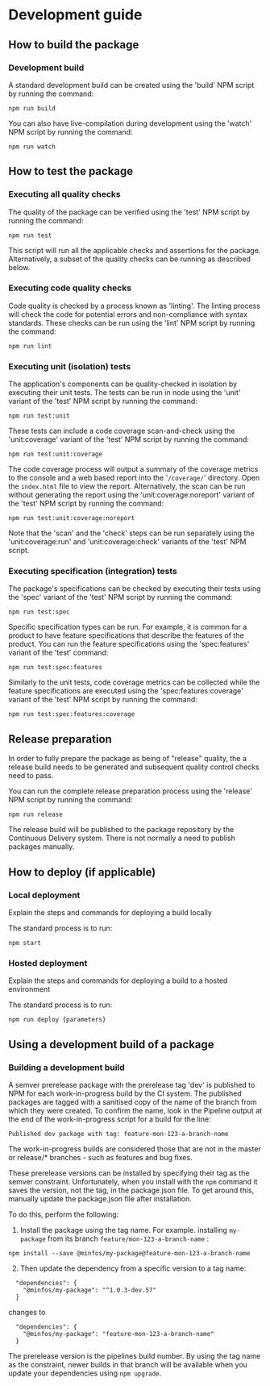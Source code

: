 Development guide
=================

How to build the package
------------------------

### Development build

A standard development build can be created using the 'build' NPM script by
running the command:

~~~~~~~~~~~~~~~~~~~~~~~~~~~~~~~~~~~~~~~~~~~~~~~~~~~~~~~~~~~~~~~~~~~~~~~~~~~~~~~~
npm run build
~~~~~~~~~~~~~~~~~~~~~~~~~~~~~~~~~~~~~~~~~~~~~~~~~~~~~~~~~~~~~~~~~~~~~~~~~~~~~~~~

You can also have live-compilation during development using the 'watch' NPM
script by running the command:

~~~~~~~~~~~~~~~~~~~~~~~~~~~~~~~~~~~~~~~~~~~~~~~~~~~~~~~~~~~~~~~~~~~~~~~~~~~~~~~~
npm run watch
~~~~~~~~~~~~~~~~~~~~~~~~~~~~~~~~~~~~~~~~~~~~~~~~~~~~~~~~~~~~~~~~~~~~~~~~~~~~~~~~

How to test the package
-----------------------

### Executing all quality checks

The quality of the package can be verified using the 'test' NPM script by
running the command:

~~~~~~~~~~~~~~~~~~~~~~~~~~~~~~~~~~~~~~~~~~~~~~~~~~~~~~~~~~~~~~~~~~~~~~~~~~~~~~~~
npm run test
~~~~~~~~~~~~~~~~~~~~~~~~~~~~~~~~~~~~~~~~~~~~~~~~~~~~~~~~~~~~~~~~~~~~~~~~~~~~~~~~

This script will run all the applicable checks and assertions for the package.
Alternatively, a subset of the quality checks can be running as described below.

### Executing code quality checks

Code quality is checked by a process known as 'linting'. The linting process
will check the code for potential errors and non-compliance with syntax
standards. These checks can be run using the 'lint' NPM script by running the
command:

~~~~~~~~~~~~~~~~~~~~~~~~~~~~~~~~~~~~~~~~~~~~~~~~~~~~~~~~~~~~~~~~~~~~~~~~~~~~~~~~
npm run lint
~~~~~~~~~~~~~~~~~~~~~~~~~~~~~~~~~~~~~~~~~~~~~~~~~~~~~~~~~~~~~~~~~~~~~~~~~~~~~~~~

### Executing unit (isolation) tests

The application's components can be quality-checked in isolation by executing
their unit tests. The tests can be run in node using the 'unit' variant of the
'test' NPM script by running the command:

~~~~~~~~~~~~~~~~~~~~~~~~~~~~~~~~~~~~~~~~~~~~~~~~~~~~~~~~~~~~~~~~~~~~~~~~~~~~~~~~
npm run test:unit
~~~~~~~~~~~~~~~~~~~~~~~~~~~~~~~~~~~~~~~~~~~~~~~~~~~~~~~~~~~~~~~~~~~~~~~~~~~~~~~~

These tests can include a code coverage scan-and-check using the 'unit:coverage'
variant of the 'test' NPM script by running the command:

~~~~~~~~~~~~~~~~~~~~~~~~~~~~~~~~~~~~~~~~~~~~~~~~~~~~~~~~~~~~~~~~~~~~~~~~~~~~~~~~
npm run test:unit:coverage
~~~~~~~~~~~~~~~~~~~~~~~~~~~~~~~~~~~~~~~~~~~~~~~~~~~~~~~~~~~~~~~~~~~~~~~~~~~~~~~~

The code coverage process will output a summary of the coverage metrics to the
console and a web based report into the '`/coverage/`' directory. Open the
`index.html` file to view the report. Alternatively, the scan can be run without
generating the report using the 'unit:coverage:noreport' variant of the 'test'
NPM script by running the command:

~~~~~~~~~~~~~~~~~~~~~~~~~~~~~~~~~~~~~~~~~~~~~~~~~~~~~~~~~~~~~~~~~~~~~~~~~~~~~~~~
npm run test:unit:coverage:noreport
~~~~~~~~~~~~~~~~~~~~~~~~~~~~~~~~~~~~~~~~~~~~~~~~~~~~~~~~~~~~~~~~~~~~~~~~~~~~~~~~

Note that the 'scan' and the 'check' steps can be run separately using the
'unit:coverage:run' and 'unit:coverage:check' variants of the 'test' NPM script.

### Executing specification (integration) tests

The package's specifications can be checked by executing their tests using the
'spec' variant of the 'test' NPM script by running the command:

~~~~~~~~~~~~~~~~~~~~~~~~~~~~~~~~~~~~~~~~~~~~~~~~~~~~~~~~~~~~~~~~~~~~~~~~~~~~~~~~
npm run test:spec
~~~~~~~~~~~~~~~~~~~~~~~~~~~~~~~~~~~~~~~~~~~~~~~~~~~~~~~~~~~~~~~~~~~~~~~~~~~~~~~~

Specific specification types can be run. For example, it is common for a product
to have feature specifications that describe the features of the product. You
can run the feature specifications using the 'spec:features' variant of the
'test' command:

~~~~~~~~~~~~~~~~~~~~~~~~~~~~~~~~~~~~~~~~~~~~~~~~~~~~~~~~~~~~~~~~~~~~~~~~~~~~~~~~
npm run test:spec:features 
~~~~~~~~~~~~~~~~~~~~~~~~~~~~~~~~~~~~~~~~~~~~~~~~~~~~~~~~~~~~~~~~~~~~~~~~~~~~~~~~

Similarly to the unit tests, code coverage metrics can be collected while the
feature specifications are executed using the 'spec:features:coverage' variant
of the 'test' NPM script by running the command:

~~~~~~~~~~~~~~~~~~~~~~~~~~~~~~~~~~~~~~~~~~~~~~~~~~~~~~~~~~~~~~~~~~~~~~~~~~~~~~~~
npm run test:spec:features:coverage
~~~~~~~~~~~~~~~~~~~~~~~~~~~~~~~~~~~~~~~~~~~~~~~~~~~~~~~~~~~~~~~~~~~~~~~~~~~~~~~~

Release preparation
-------------------

In order to fully prepare the package as being of "release" quality, the a
release build needs to be generated and subsequent quality control checks need
to pass.

You can run the complete release preparation process using the 'release' NPM
script by running the command:

~~~~~~~~~~~~~~~~~~~~~~~~~~~~~~~~~~~~~~~~~~~~~~~~~~~~~~~~~~~~~~~~~~~~~~~~~~~~~~~~
npm run release
~~~~~~~~~~~~~~~~~~~~~~~~~~~~~~~~~~~~~~~~~~~~~~~~~~~~~~~~~~~~~~~~~~~~~~~~~~~~~~~~

The release build will be published to the package repository by the Continuous
Delivery system. There is not normally a need to publish packages manually.

How to deploy (if applicable)
-----------------------------

### Local deployment

Explain the steps and commands for deploying a build locally

The standard process is to run:

~~~~~~~~~~~~~~~~~~~~~~~~~~~~~~~~~~~~~~~~~~~~~~~~~~~~~~~~~~~~~~~~~~~~~~~~~~~~~~~~
npm start
~~~~~~~~~~~~~~~~~~~~~~~~~~~~~~~~~~~~~~~~~~~~~~~~~~~~~~~~~~~~~~~~~~~~~~~~~~~~~~~~

### Hosted deployment

Explain the steps and commands for deploying a build to a hosted environment

The standard process is to run:

~~~~~~~~~~~~~~~~~~~~~~~~~~~~~~~~~~~~~~~~~~~~~~~~~~~~~~~~~~~~~~~~~~~~~~~~~~~~~~~~
npm run deploy {parameters}
~~~~~~~~~~~~~~~~~~~~~~~~~~~~~~~~~~~~~~~~~~~~~~~~~~~~~~~~~~~~~~~~~~~~~~~~~~~~~~~~

Using a development build of a package
--------------------------------------

### Building a development build

A semver prerelease package with the prerelease tag 'dev' is published to NPM
for each work-in-progress build by the CI system. The published packages are
tagged with a sanitised copy of the name of the branch from which they were
created. To confirm the name, look in the Pipeline output at the end of the
work-in-progress script for a build for the line:

~~~~~~~~~~~~~~~~~~~~~~~~~~~~~~~~~~~~~~~~~~~~~~~~~~~~~~~~~~~~~~~~~~~~~~~~~~~~~~~~
Published dev package with tag: feature-mon-123-a-branch-name
~~~~~~~~~~~~~~~~~~~~~~~~~~~~~~~~~~~~~~~~~~~~~~~~~~~~~~~~~~~~~~~~~~~~~~~~~~~~~~~~

The work-in-progress builds are considered those that are not in the master or
release/\* branches - such as features and bug fixes.

These prerelease versions can be installed by specifying their tag as the semver
constraint. Unfortunately, when you install with the `npm` command it saves the
version, not the tag, in the package.json file. To get around this, manually
update the package.json file after installation.

To do this, perform the following:

1) Install the package using the tag name. For example. installing `my-package`
from its branch `feature/mon-123-a-branch-name` :

~~~~~~~~~~~~~~~~~~~~~~~~~~~~~~~~~~~~~~~~~~~~~~~~~~~~~~~~~~~~~~~~~~~~~~~~~~~~~~~~
npm install --save @minfos/my-package@feature-mon-123-a-branch-name
~~~~~~~~~~~~~~~~~~~~~~~~~~~~~~~~~~~~~~~~~~~~~~~~~~~~~~~~~~~~~~~~~~~~~~~~~~~~~~~~

2) Then update the dependency from a specific version to a tag name:

~~~~~~~~~~~~~~~~~~~~~~~~~~~~~~~~~~~~~~~~~~~~~~~~~~~~~~~~~~~~~~~~~~~~~~~~~~~~~~~~
  "dependencies": {
    "@minfos/my-package": "^1.0.3-dev.57"
  }
~~~~~~~~~~~~~~~~~~~~~~~~~~~~~~~~~~~~~~~~~~~~~~~~~~~~~~~~~~~~~~~~~~~~~~~~~~~~~~~~

changes to

~~~~~~~~~~~~~~~~~~~~~~~~~~~~~~~~~~~~~~~~~~~~~~~~~~~~~~~~~~~~~~~~~~~~~~~~~~~~~~~~
  "dependencies": {
    "@minfos/my-package": "feature-mon-123-a-branch-name"
  }
~~~~~~~~~~~~~~~~~~~~~~~~~~~~~~~~~~~~~~~~~~~~~~~~~~~~~~~~~~~~~~~~~~~~~~~~~~~~~~~~

The prerelease version is the pipelines build number. By using the tag name as
the constraint, newer builds in that branch will be available when you update
your dependencies using `npm upgrade`.
